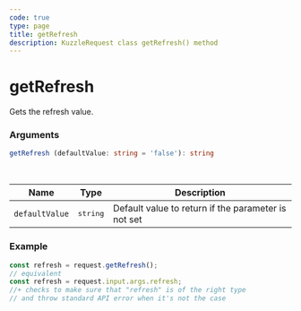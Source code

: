 ```yaml
---
code: true
type: page
title: getRefresh
description: KuzzleRequest class getRefresh() method
---
```


# getRefresh

<SinceBadge version="2.11.0" />

Gets the refresh value.

### Arguments

```ts
getRefresh (defaultValue: string = 'false'): string
```

</br>

| Name   | Type              | Description    |
|--------|-------------------|----------------|
| `defaultValue` | <pre>string</pre> | Default value to return if the parameter is not set |


### Example

```ts
const refresh = request.getRefresh();
// equivalent
const refresh = request.input.args.refresh;
//+ checks to make sure that "refresh" is of the right type
// and throw standard API error when it's not the case
```
